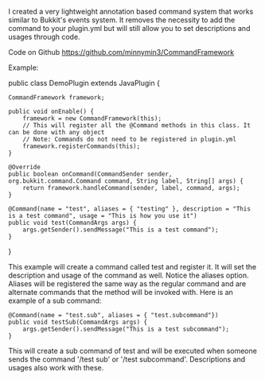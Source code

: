 I created a very lightweight annotation based command system that works similar to Bukkit's events system. It removes the necessity to add the command to your plugin.yml but will still allow you to set descriptions and usages through code.

Code on Github https://github.com/minnymin3/CommandFramework

Example:

public class DemoPlugin extends JavaPlugin {

    CommandFramework framework;

    public void onEnable() {
        framework = new CommandFramework(this);
        // This will register all the @Command methods in this class. It can be done with any object
        // Note: Commands do not need to be registered in plugin.yml
        framework.registerCommands(this);
    }

    @Override
    public boolean onCommand(CommandSender sender, org.bukkit.command.Command command, String label, String[] args) {
        return framework.handleCommand(sender, label, command, args);
    }

    @Command(name = "test", aliases = { "testing" }, description = "This is a test command", usage = "This is how you use it")
    public void test(CommandArgs args) {
        args.getSender().sendMessage("This is a test command");
    }
}

This example will create a command called test and register it. It will set the description and usage of the command as well. Notice the aliases option. Aliases will be registered the same way as the regular command and are alternate commands that the method will be invoked with. Here is an example of a sub command:

    @Command(name = "test.sub", aliases = { "test.subcommand"})
    public void testSub(CommandArgs args) {
        args.getSender().sendMessage("This is a test subcommand");
    }

This will create a sub command of test and will be executed when someone sends the command '/test sub' or '/test subcommand'. Descriptions and usages also work with these.
